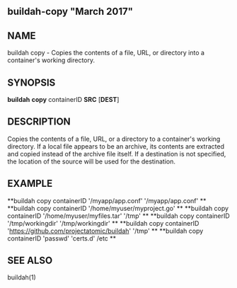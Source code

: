 ## buildah-copy "March 2017"

## NAME
buildah copy - Copies the contents of a file, URL, or directory into a container's working directory. 


## SYNOPSIS
**buildah** **copy** containerID **SRC** [**DEST**] 

## DESCRIPTION
Copies the contents of a file, URL, or a directory to a container's working directory.  If a local file appears to be an archive, its contents are extracted and copied instead of the archive file itself.  If a destination is not specified, the location of the source will be used for the destination.  



## EXAMPLE
**buildah copy containerID '/myapp/app.conf' '/myapp/app.conf' **
**buildah copy containerID '/home/myuser/myproject.go' **
**buildah copy containerID '/home/myuser/myfiles.tar' '/tmp' **
**buildah copy containerID '/tmp/workingdir' '/tmp/workingdir' **
**buildah copy containerID 'https://github.com/projectatomic/buildah' '/tmp' **
**buildah copy containerID 'passwd' 'certs.d' /etc **

## SEE ALSO
buildah(1)

